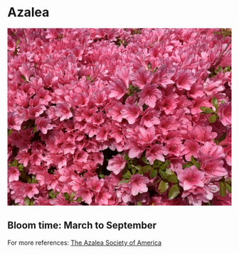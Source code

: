 <h1> Azalea </h1>
<img src="Azalea.jpg">
<h2> Bloom time: March to September </h2>
<p> For more references: <a href="https://www.azaleas.org/azalea-basics/">The Azalea Society of America</a></p>


